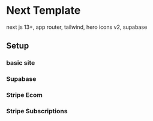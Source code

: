 # Next Template

next js 13+, app router, tailwind, hero icons v2, supabase

## Setup

### basic site

### Supabase

### Stripe Ecom

### Stripe Subscriptions
